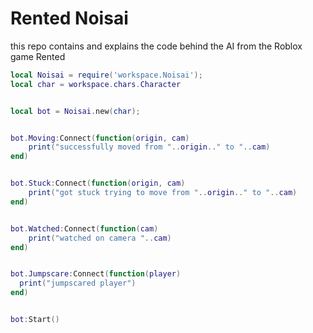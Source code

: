 # Rented Noisai
this repo contains and explains the code behind the AI from the Roblox game Rented

```lua
local Noisai = require('workspace.Noisai');
local char = workspace.chars.Character


local bot = Noisai.new(char);


bot.Moving:Connect(function(origin, cam)
    print("successfully moved from "..origin.." to "..cam)
end)


bot.Stuck:Connect(function(origin, cam)
    print("got stuck trying to move from "..origin.." to "..cam)
end)


bot.Watched:Connect(function(cam)
    print("watched on camera "..cam)
end)


bot.Jumpscare:Connect(function(player)
  print("jumpscared player")
end)


bot:Start()
```
